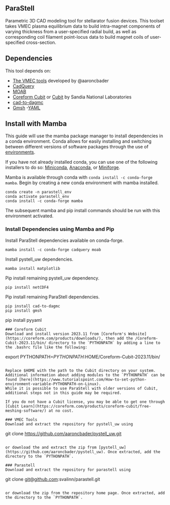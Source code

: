 ## ParaStell
Parametric 3D CAD modeling tool for stellarator fusion devices. This toolset takes VMEC plasma equilibrium data to build intra-magnet components of varying thickness from a user-specified radial build, as well as corresponding coil filament point-locus data to build magnet coils of user-specified cross-section.

## Dependencies
This tool depends on:

- [The VMEC tools](https://github.com/aaroncbader/pystell_uw) developed by @aaroncbader 
- [CadQuery](https://cadquery.readthedocs.io/en/latest/installation.html)
- [MOAB](https://bitbucket.org/fathomteam/moab/src/master/)
- [Coreform Cubit](https://coreform.com/products/downloads/) or [Cubit](https://cubit.sandia.gov/downloads/) by Sandia National Laboratories
- [cad-to-dagmc](https://pypi.org/project/cad-to-dagmc/)
- [Gmsh](https://pypi.org/project/gmsh/)
-[YAML](https://pyyaml.org/wiki/PyYAML)
## Install with Mamba

This guide will use the mamba package manager to install dependencies in a conda environment. Conda allows for easily installing and switching between different versions of software packages through the use of [environments](https://conda.io/projects/conda/en/latest/user-guide/concepts/environments.html).

If you have not already installed conda, you can use one of the following installers to do so: [Miniconda](https://docs.conda.io/en/latest/miniconda.html), [Anaconda](https://www.anaconda.com/), or [Miniforge](https://github.com/conda-forge/miniforge).

Mamba is available through conda with `conda install -c conda-forge mamba`. Begin by creating a new conda environment with mamba installed.

```
conda create -n parastell_env
conda activate parastell_env
conda install -c conda-forge mamba
```

The subsequent mamba and pip install commands should be run with this environment activated.

### Install Dependencies using Mamba and Pip
Install ParaStell dependencies available on conda-forge.

```
mamba install -c conda-forge cadquery moab
```

Install pystell_uw dependencies.

```
mamba install matplotlib
```

Pip install remaining pystell_uw dependency.

```
pip install netCDF4
```

Pip install remaining ParaStell dependencies.

```
pip install cad-to-dagmc
pip install gmsh
```
pip install pyyaml
```
### Coreform Cubit
Download and install version 2023.11 from [Coreform's Website](https://coreform.com/products/downloads/), then add the /Coreform-Cubit-2023.11/bin/ directory to the `PYTHONPATH` by adding a line to the .bashrc file like the following:

```
export PYTHONPATH=$PYTHONPATH:$HOME/Coreform-Cubit-2023.11/bin/
```

Replace $HOME with the path to the Cubit directory on your system. Additional information about adding modules to the `PYTHONPATH` can be found [here](https://www.tutorialspoint.com/How-to-set-python-environment-variable-PYTHONPATH-on-Linux).
While it is possible to use ParaStell with older versions of Cubit, additional steps not in this guide may be required.

If you do not have a Cubit license, you may be able to get one through [Cubit Learn](https://coreform.com/products/coreform-cubit/free-meshing-software/) at no cost.

### VMEC Tools
Download and extract the repository for pystell_uw using

```
git clone https://github.com/aaroncbader/pystell_uw.git
```

or download the and extract the zip from [pystell_uw](https://github.com/aaroncbader/pystell_uw). Once extracted, add the directory to the `PYTHONPATH`.

### Parastell
Download and extract the repository for parastell using

```
git clone git@github.com:svalinn/parastell.git
```

or download the zip from the repository home page. Once extracted, add the directory to the `PYTHONPATH`.


